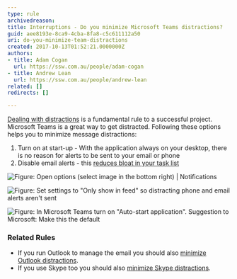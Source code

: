 ```yaml
---
type: rule
archivedreason: 
title: Interruptions - Do you minimize Microsoft Teams distractions?
guid: aee8193e-8ca9-4cba-8fa8-c5c611112a50
uri: do-you-minimize-team-distractions
created: 2017-10-13T01:52:21.0000000Z
authors:
- title: Adam Cogan
  url: https://ssw.com.au/people/adam-cogan
- title: Andrew Lean
  url: https://ssw.com.au/people/andrew-lean
related: []
redirects: []

---
```


[Dealing with distractions](/_layouts/15/FIXUPREDIRECT.ASPX?WebId=3dfc0e07-e23a-4cbb-aac2-e778b71166a2&TermSetId=07da3ddf-0924-4cd2-a6d4-a4809ae20160&TermId=d65f17a0-2354-4793-9481-7dc2eea0e559) is a fundamental rule to a successful project. Microsoft Teams is a great way to get distracted. Following these options helps you to minimize message distractions:

1. Turn on at start-up - With the application always on your desktop, there is no reason for alerts to be sent to your email or phone
2. Disable email alerts - this [reduces bloat in your task list](/_layouts/15/FIXUPREDIRECT.ASPX?WebId=3dfc0e07-e23a-4cbb-aac2-e778b71166a2&TermSetId=07da3ddf-0924-4cd2-a6d4-a4809ae20160&TermId=4ebaa676-4599-4be1-b4ee-55427dba91bf)


<!--endintro-->

![Figure: Open options (select image in the bottom right) | Notifications](Teams\_1\_FindNotifications.jpg)  

![Figure: Set settings to "Only show in feed" so distracting phone and email alerts aren't sent](Teams\_2\_SetNotifications.jpg)  

![Figure: In Microsoft Teams turn on "Auto-start application". Suggestion to Microsoft: Make this the default](Teams\_4\_ApplicationSettings.jpg)  

### Related Rules 


* If you run Outlook to manage the email you should also [minimize Outlook distractions](/do-you-minimize-your-outlook-distractions).
* If you use Skype too you should also [minimize Skype distractions](/minimize-skype-distractions).
